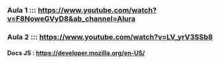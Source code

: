 ### Aula 1 ::: https://www.youtube.com/watch?v=F8NoweGVyD8&ab_channel=Alura
### Aula 2 ::: https://www.youtube.com/watch?v=LV_yrV3SSb8

#### Docs JS : https://developer.mozilla.org/en-US/